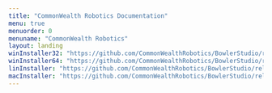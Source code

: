 ```yaml
---
title: "CommonWealth Robotics Documentation"
menu: true
menuorder: 0
menuname: "CommonWealth Robotics"
layout: landing
winInstaller32: "https://github.com/CommonWealthRobotics/BowlerStudio/releases/download/0.32.3/Windows-32-BowlerStudio-0.32.3.exe"
winInstaller64: "https://github.com/CommonWealthRobotics/BowlerStudio/releases/download/0.32.3/Windows-64-BowlerStudio-0.32.3.exe"
linInstaller: "https://github.com/CommonWealthRobotics/BowlerStudio/releases/download/0.32.3/Ubuntu-BowlerStudio-0.32.3.deb"
macInstaller: "https://github.com/CommonWealthRobotics/BowlerStudio/releases/download/0.32.3/MacOSX-BowlerStudio-0.32.3.zip"
---
```


